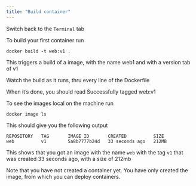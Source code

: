 ```yaml
---
title: "Build container"
---
```

Switch back to the `Terminal` tab

To build your first container run 
```execute
docker build -t web:v1 .
```

This triggers a build of a image, with the name web1 and with a version tab of v1

Watch the build as it runs, thru every line of the Dockerfile

When it’s done, you should read Successfully tagged web:v1

To see the images local on the machine run
```execute
docker image ls
```
This should give you the following output
```
REPOSITORY   TAG       IMAGE ID       CREATED          SIZE
web          v1        5a8b7777b24d   33 seconds ago   212MB
```

This shows that you got an image with the name `web` with the tag `v1` that was created 33 seconds ago, with a size of 212mb

Note that you have not created a container yet. You have only created the image, from which you can deploy containers.